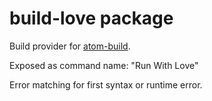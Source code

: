 # build-love package

Build provider for [atom-build](https://github.com/noseglid/atom-build).

Exposed as command name: "Run With Love"

Error matching for first syntax or runtime error.
